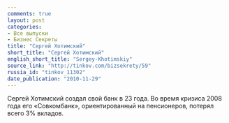 ```yaml
---
comments: true
layout: post
categories:
- Все выпуски
- Бизнес Секреты
title: "Сергей Хотимский"
short_title: "Сергей Хотимский"
english_short_title: "Sergey-Khotimskiy"
source_link: "http://tinkov.com/bizsekrety/59"
russia_id: "tinkov_11302"
date_publication: "2010-11-29"
---
```

Сергей Хотимский создал свой банк в 23 года. Во время кризиса 2008 года его «Совкомбанк», ориентированный на пенсионеров, потерял всего 3% вкладов.
